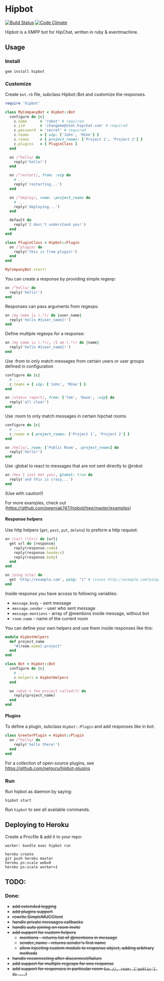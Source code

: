 # Hipbot

[![Build Status](https://secure.travis-ci.org/pewniak747/hipbot.png?branch=master)](http://travis-ci.org/pewniak747/hipbot)
[![Code Climate](https://codeclimate.com/github/pewniak747/hipbot.png)](https://codeclimate.com/github/pewniak747/hipbot)

Hipbot is a XMPP bot for HipChat, written in ruby & eventmachine.

## Usage

### Install

```
gem install hipbot
```

### Customize

Create `bot.rb` file, subclass Hipbot::Bot and customize the responses.

``` ruby
require 'hipbot'

class MyCompanyBot < Hipbot::Bot
  configure do |c|
    c.name      = 'robot' # required
    c.jid       = 'changeme@chat.hipchat.com' # required
    c.password  = 'secret' # required
    c.teams     = { vip: ['John', 'Mike'] }
    c.rooms     = { project_rooms: ['Project 1', 'Project 2'] }
    c.plugins   = [ PluginClass ]
  end

  on /^hello/ do
    reply('hello!')
  end

  on /^restart/, from: :vip do
    # ...
    reply('restarting...')
  end

  on /^deploy/, room: :project_rooms do
    # ...
    reply('deploying...')
  end

  default do
    reply('I don\'t understand you!')
  end
end

class PluginClass < Hipbot::Plugin
  on /^plugin/ do
    reply('this is from plugin!')
  end
end

MyCompanyBot.start!
```

You can create a response by providing simple regexp:

``` ruby
on /^hello/ do
  reply('hello!')
end
```

Responses can pass arguments from regexps:

``` ruby
on /my name is (.*)/ do |user_name|
  reply('hello #{user_name}!')
end
```

Define multiple regexps for a response:

``` ruby
on /my name is (.*)/, /I am (.*)/ do |name|
  reply('hello #{user_name}!')
end
```

Use :from to only match messages from certain users or user groups defined in configuration

``` ruby
configure do |c|
  # ...
  c.teams = { vip: ['John', 'Mike'] }
end

on /status report/, from: ['Tom', 'Dave', :vip] do
  reply('all clear')
end
```

Use :room to only match messages in certain hipchat rooms

``` ruby
configure do |c|
  # ...
  c.rooms = { project_rooms: ['Project 1', 'Project 2'] }
end

on /hello/, room: ['Public Room', :project_rooms] do
  reply('hello!')
end
```

Use :global to react to messages that are not sent directly to @robot

``` ruby
on /hey I just met you/, global: true do
  reply('and this is crazy...')
end
```

(Use with caution!)

For more examples, check out (https://github.com/pewniak747/hipbot/tree/master/examples)

#### Response helpers

Use http helpers (`get`, `post`, `put`, `delete`) to preform a http request:

``` ruby
on /curl (\S+)/ do |url|
  get url do |response|
    reply(response.code)
    reply(response.headers)
    reply(response.body)
  end
end
```

``` ruby
on /ping site/ do
  get 'http://example.com', ping: "1" # issues http://example.com?ping=1
end
```

Inside response you have access to following variables:

* `message.body` - sent message
* `message.sender` - user who sent message
* `message.mentions` - array of @mentions inside message, without bot
* `room.name` - name of the current room

You can define your own helpers and use them inside responses like this:

``` ruby
module HipbotHelpers
  def project_name
    "#{room.name}-project"
  end
end

class Bot < Hipbot::Bot
  configure do |c|
    # ...
    c.helpers = HipbotHelpers
  end

  on /what's the project called\?/ do
    reply(project_name)
  end
end
```

#### Plugins

To define a plugin, subclass `Hipbot::Plugin` and add responses like in bot:

``` ruby
class GreeterPlugin < Hipbot::Plugin
  on /^hello/ do
    reply('hello there!')
  end
end
```

For a collection of open-source plugins, see https://github.com/netguru/hipbot-plugins

### Run

Run hipbot as daemon by saying:

```
hipbot start
```

Run `hipbot` to see all available commands.

## Deploying to Heroku

Create a Procfile & add it to your repo:

```
worker: bundle exec hipbot run
```

```
heroku create
git push heroku master
heroku ps:scale web=0
heroku ps:scale worker=1
```

## TODO:

### Done:

* ~~add extended logging~~
* ~~add plugins support~~
* ~~rewrite SimpleMUCClient~~
* ~~handle private messages callbacks~~
* ~~handle auto joining on room invite~~
* ~~add support for custom helpers~~
  * ~~mentions - returns list of @mentions in message~~
  * ~~sender_name - returns sender's first name~~
  * ~~allow injecting custom module to response object, adding arbitrary methods~~
* ~~handle reconnecting after disconnect/failure~~
* ~~add support for multiple regexps for one response~~
* ~~add support for responses in particular room (`on //, room: ['public'] do ...`)~~
